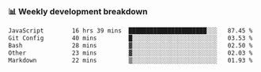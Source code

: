 <!--START_SECTION:waka-->
### 📊 Weekly development breakdown
```txt
JavaScript        16 hrs 39 mins  ██████████████████████░░░   87.45 %
Git Config        40 mins         █░░░░░░░░░░░░░░░░░░░░░░░░   03.53 %
Bash              28 mins         ▓░░░░░░░░░░░░░░░░░░░░░░░░   02.50 %
Other             23 mins         ▓░░░░░░░░░░░░░░░░░░░░░░░░   02.03 %
Markdown          22 mins         ▒░░░░░░░░░░░░░░░░░░░░░░░░   01.93 %
```

<!--END_SECTION:waka-->

